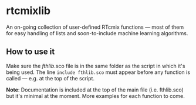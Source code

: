 # rtcmixlib
An on-going collection of user-defined RTcmix functions — most of them for easy handling of lists and soon-to-include machine learning algorithms.

## How to use it
Make sure the *fthlib*.sco file is in the same folder as the script in which it's being used. The line `include fthlib.sco` must appear before any function is called — e.g. at the top of the script.

**Note**: Documentation is included at the top of the main file (i.e. fthlib.sco) but it's minimal at the moment. More examples for each function to come.

